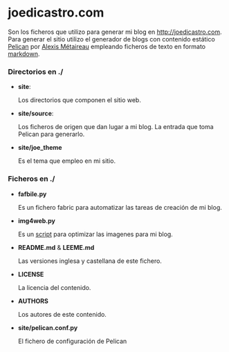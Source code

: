# joedicastro.com

Son los ficheros que utilizo para generar mi blog en http://joedicastro.com. 
Para generar el sitio utilizo el generador de blogs con contenido estático 
[Pelican][0] por [Alexis Métaireau][1] empleando ficheros de texto en formato 
[markdown][3].


### Directorios en ./

* **site**:
 
  Los directorios que componen el sitio web.
  
* **site/source**:

  Los ficheros de origen que dan lugar a mi blog. La entrada que toma Pelican 
para generarlo.

* **site/joe_theme**

  Es el tema que empleo en mi sitio.



### Ficheros en ./

* **fafbile.py**

  Es un fichero fabric para automatizar las tareas de creación de mi blog.

* **img4web.py**

  Es un [script][4] para optimizar las imagenes para mi blog. 

* **README.md** & **LEEME.md** 

  Las versiones inglesa y castellana de este fichero.

* **LICENSE**

  La licencia del contenido.

* **AUTHORS**

  Los autores de este contenido.

* **site/pelican.conf.py**

  El fichero de configuración de Pelican


  [0]: http://docs.notmyidea.org/alexis/pelican/
  [1]: http://blog.notmyidea.org/
  [3]: http://es.wikipedia.org/wiki/Markdown
  [4]: https://github.com/joedicastro/img4web
